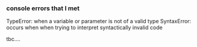### console errors that I met

TypeError: when a variable or parameter is not of a valid type
SyntaxError: occurs when when trying to interpret syntactically invalid code

tbc....